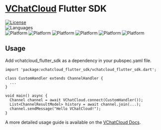 # [VChatCloud](https://vchatcloud.com) Flutter SDK

[![License](https://img.shields.io/badge/License-BSD_3--Clause-blue.svg)](https://opensource.org/licenses/BSD-3-Clause)  
![Languages](https://img.shields.io/badge/language-DART-informational)  
![Platform](https://img.shields.io/badge/platform-ANDROID-informational)
![Platform](https://img.shields.io/badge/IOS-informational)
![Platform](https://img.shields.io/badge/MAC-informational)
![Platform](https://img.shields.io/badge/WINDOW-informational)
![Platform](https://img.shields.io/badge/WEB-informational)
![Platform](https://img.shields.io/badge/LINUX-informational)


## Usage

Add vchatcloud_flutter_sdk as a dependency in your pubspec.yaml file.

```
import 'package:vchatcloud_flutter_sdk/vchatcloud_flutter_sdk.dart';

class CustomHandler extends ChannelHandler {
  ...
}

void main() async {
  Channel channel = await VChatCloud.connect(CustomHandler());
  List<ChannelResultModel> history = await channel.join(...);
  channel.sendMessage("Hello VChatCloud!");
}
```

A more detailed usage guide is available on the [VChatCloud Docs](https://vchatcloud.com/doc/flutter/).
